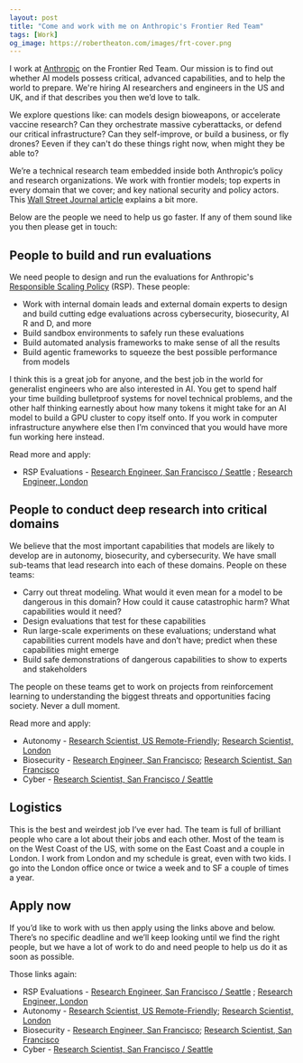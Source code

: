 ```yaml
---
layout: post
title: "Come and work with me on Anthropic's Frontier Red Team"
tags: [Work]
og_image: https://robertheaton.com/images/frt-cover.png
---
```

I work at [Anthropic](https://www.anthropic.com/) on the Frontier Red Team. Our mission is to find out whether AI models possess critical, advanced capabilities, and to help the world to prepare. We're hiring AI researchers and engineers in the US and UK, and if that describes you then we’d love to talk.

We explore questions like: can models design bioweapons, or accelerate vaccine research? Can they orchestrate massive cyberattacks, or defend our critical infrastructure? Can they self-improve, or build a business, or fly drones? Eeven if they can't do these things right now, when might they be able to?

We’re a technical research team embedded inside both Anthropic’s policy and research organizations. We work with frontier models; top experts in every domain that we cover; and key national security and policy actors. This [Wall Street Journal article](https://www.wsj.com/tech/ai/ai-safety-testing-red-team-anthropic-1b31b21b) explains a bit more.

Below are the people we need to help us go faster. If any of them sound like you then please get in touch:

## People to build and run evaluations

We need people to design and run the evaluations for Anthropic's [Responsible Scaling Policy](https://www.anthropic.com/news/announcing-our-updated-responsible-scaling-policy) (RSP). These people:

* Work with internal domain leads and external domain experts to design and build cutting edge evaluations across cybersecurity, biosecurity, AI R and D, and more
* Build sandbox environments to safely run these evaluations
* Build automated analysis frameworks to make sense of all the results
* Build agentic frameworks to squeeze the best possible performance from models

I think this is a great job for anyone, and the best job in the world for generalist engineers who are also interested in AI. You get to spend half your time building bulletproof systems for novel technical problems, and the other half thinking earnestly about how many tokens it might take for an AI model to build a GPU cluster to copy itself onto. If you work in computer infrastructure anywhere else then I’m convinced that you would have more fun working here instead.

Read more and apply:

* RSP Evaluations - [Research Engineer, San Francisco / Seattle][rsp-sf] ; [Research Engineer, London][rsp-uk]

## People to conduct deep research into critical domains

We believe that the most important capabilities that models are likely to develop are in autonomy, biosecurity, and cybersecurity. We have small sub-teams that lead research into each of these domains. People on these teams:

* Carry out threat modeling. What would it even mean for a model to be dangerous in this domain? How could it cause catastrophic harm? What capabilities would it need?
* Design evaluations that test for these capabilities
* Run large-scale experiments on these evaluations; understand what capabilities current models have and don’t have; predict when these capabilities might emerge
* Build safe demonstrations of dangerous capabilities to show to experts and stakeholders

The people on these teams get to work on projects from reinforcement learning to understanding the biggest threats and opportunities facing society. Never a dull moment.

Read more and apply:

* Autonomy - [Research Scientist, US Remote-Friendly][auto-us]; [Research Scientist, London][auto-uk]
* Biosecurity - [Research Engineer, San Francisco][bio-re]; [Research Scientist, San Francisco][bio-rs]
* Cyber - [Research Scientist, San Francisco / Seattle][cyber-rs]

## Logistics

This is the best and weirdest job I’ve ever had. The team is full of brilliant people who care a lot about their jobs and each other. Most of the team is on the West Coast of the US, with some on the East Coast and a couple in London. I work from London and my schedule is great, even with two kids. I go into the London office once or twice a week and to SF a couple of times a year.

## Apply now

If you’d like to work with us then apply using the links above and below. There’s no specific deadline and we’ll keep looking until we find the right people, but we have a lot of work to do and need people to help us do it as soon as possible.

Those links again:

* RSP Evaluations - [Research Engineer, San Francisco / Seattle][rsp-sf] ; [Research Engineer, London][rsp-uk]
* Autonomy - [Research Scientist, US Remote-Friendly][auto-us]; [Research Scientist, London][auto-uk]
* Biosecurity - [Research Engineer, San Francisco][bio-re]; [Research Scientist, San Francisco][bio-rs]
* Cyber - [Research Scientist, San Francisco / Seattle][cyber-rs]

[rsp-sf]: https://boards.greenhouse.io/anthropic/jobs/4497958008
[rsp-uk]: https://boards.greenhouse.io/anthropic/jobs/4498946008
[auto-us]: https://boards.greenhouse.io/anthropic/jobs/4496790008
[auto-uk]: https://boards.greenhouse.io/anthropic/jobs/4499408008
[bio-re]: https://boards.greenhouse.io/anthropic/jobs/4136414008
[bio-rs]: https://boards.greenhouse.io/anthropic/jobs/4496743008
[cyber-rs]: https://boards.greenhouse.io/anthropic/jobs/4498287008